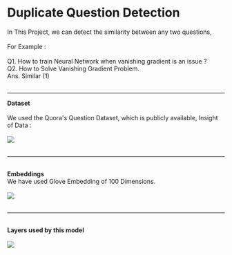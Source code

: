 # Duplicate Question Detection

In This Project, we can detect the similarity between any two questions,<br><br> For Example : <br><br>Q1. How to train Neural Network when vanishing gradient is an issue ?<br>
Q2. How to Solve Vanishing Gradient Problem.
<br>Ans. Similar (1)<br><br>
<hr><b>Dataset</b>
<br><br>We used the Quora's Question Dataset, which is publicly available, Insight of Data :<br><br>
<img src="https://i.ibb.co/MpcqvYr/Screenshot-from-2020-09-22-14-08-01.png"><br><br><hr><br>
<b>Embeddings</b>
<br>
We have used Glove Embedding of 100 Dimensions.<br><br><img src="https://i.ibb.co/km11Ppc/Screenshot-from-2020-09-24-13-49-00.png"/>
<br><br><hr><br>
<b> Layers used by this model </b><br><br><img src="https://i.ibb.co/6vmbC5g/Screenshot-from-2020-09-24-13-52-23.png"/>
